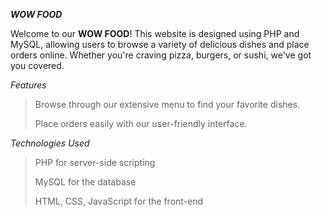 _**WOW FOOD**_

Welcome to our **WOW FOOD**! This website is designed using PHP and MySQL, allowing users to browse a variety of delicious dishes and place orders online. Whether you're craving pizza, burgers, or sushi, we've got you covered.

_Features_
>Browse through our extensive menu to find your favorite dishes.
>
>Place orders easily with our user-friendly interface.

_Technologies Used_
>PHP for server-side scripting
>
>MySQL for the database
>
>HTML, CSS, JavaScript for the front-end

